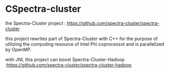 # CSpectra-cluster

the Spectra-Cluster project : https://github.com/spectra-cluster/spectra-cluster

this project rewrites part of Spectra-Cluster with C++ for the purpose of utilizing the computing resource of Intel Phi coprocessot and is parallelized by OpenMP.

with JNI, this project can boost Spectra-Cluster-Hadoop :https://github.com/spectra-cluster/spectra-cluster-hadoop 
